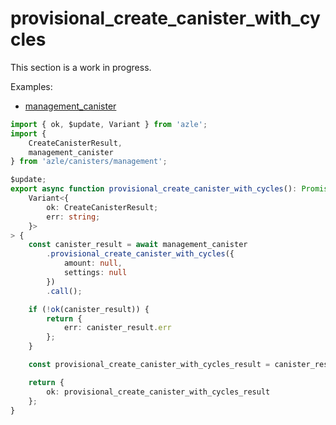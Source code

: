 # provisional_create_canister_with_cycles

This section is a work in progress.

Examples:

-   [management_canister](https://github.com/demergent-labs/azle/tree/main/examples/management_canister)

```typescript
import { ok, $update, Variant } from 'azle';
import {
    CreateCanisterResult,
    management_canister
} from 'azle/canisters/management';

$update;
export async function provisional_create_canister_with_cycles(): Promise<
    Variant<{
        ok: CreateCanisterResult;
        err: string;
    }>
> {
    const canister_result = await management_canister
        .provisional_create_canister_with_cycles({
            amount: null,
            settings: null
        })
        .call();

    if (!ok(canister_result)) {
        return {
            err: canister_result.err
        };
    }

    const provisional_create_canister_with_cycles_result = canister_result.ok;

    return {
        ok: provisional_create_canister_with_cycles_result
    };
}
```
